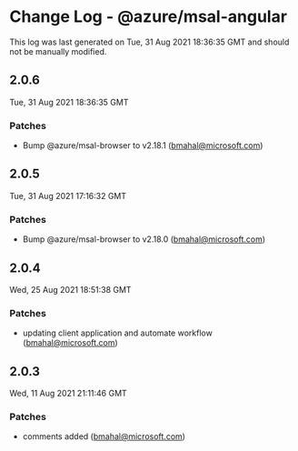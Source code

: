 # Change Log - @azure/msal-angular

This log was last generated on Tue, 31 Aug 2021 18:36:35 GMT and should not be manually modified.

<!-- Start content -->

## 2.0.6

Tue, 31 Aug 2021 18:36:35 GMT

### Patches

- Bump @azure/msal-browser to v2.18.1 (bmahal@microsoft.com)

## 2.0.5

Tue, 31 Aug 2021 17:16:32 GMT

### Patches

- Bump @azure/msal-browser to v2.18.0 (bmahal@microsoft.com)

## 2.0.4

Wed, 25 Aug 2021 18:51:38 GMT

### Patches

- updating client application and automate workflow (bmahal@microsoft.com)

## 2.0.3

Wed, 11 Aug 2021 21:11:46 GMT

### Patches

- comments added (bmahal@microsoft.com)
